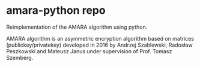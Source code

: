 # amara-python repo

Reimplementation of the AMARA algorithm using python.

AMARA algorithm is an asymmetric encryption algorithm based on matrices (publickey/privatekey) developed in 2016 by Andrzej Szablewski, Radosław Peszkowski and Mateusz Janus under supervision of Prof. Tomasz Szemberg.
